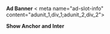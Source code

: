 **Ad Banner**
< meta name="ad-slot-info" content="adunit_1,div_1;adunit_2,div_2">

**Show Anchor and Inter**

<script>
     var intertialsSlotId= "adunit_inter";
     var anchorSlotId= "adunit_anchor";
</script>
